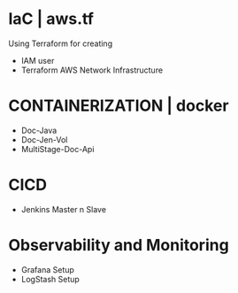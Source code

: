 # IaC | aws.tf 
Using Terraform for creating
- IAM user
- Terraform AWS Network Infrastructure

# CONTAINERIZATION | docker
- Doc-Java
- Doc-Jen-Vol
- MultiStage-Doc-Api

# CICD
- Jenkins Master n Slave

# Observability and Monitoring
- Grafana Setup
- LogStash Setup

